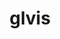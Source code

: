 ---
title: "glvis"
layout: cache
categories: [package, develop]
meta: {"compilers": ["gcc@=11.4.0", "oneapi@=2024.2.1"], "num_specs": 20, "num_specs_by_stack": {"e4s": 11, "e4s-oneapi": 9, "root": 20}, "oss": ["ubuntu22.04"], "platforms": ["linux"], "stacks": ["e4s", "e4s-oneapi", "root"], "targets": ["x86_64_v3"], "versions": ["4.2"]}
spec_details: [{"compiler": "gcc@=11.4.0", "hash": "6bx2yvmlr3ihq4mhl33xho4ujk5trorf", "os": "ubuntu22.04", "platform": "linux", "size": "-", "stacks": ["e4s", "root"], "tarball": "https://binaries.spack.io/develop/build_cache/linux-ubuntu22.04-x86_64_v3/gcc-11.4.0/glvis-4.2/linux-ubuntu22.04-x86_64_v3-gcc-11.4.0-glvis-4.2-6bx2yvmlr3ihq4mhl33xho4ujk5trorf.spack", "target": "x86_64_v3", "variants": ["build_system=makefile", "+fonts", "screenshots=png"], "versions": ["4.2"]}, {"compiler": "gcc@=11.4.0", "hash": "darjiirocs33mrlxnrkcue7ykdrtovao", "os": "ubuntu22.04", "platform": "linux", "size": "-", "stacks": ["e4s", "root"], "tarball": "https://binaries.spack.io/develop/build_cache/linux-ubuntu22.04-x86_64_v3/gcc-11.4.0/glvis-4.2/linux-ubuntu22.04-x86_64_v3-gcc-11.4.0-glvis-4.2-darjiirocs33mrlxnrkcue7ykdrtovao.spack", "target": "x86_64_v3", "variants": ["build_system=makefile", "+fonts", "screenshots=png"], "versions": ["4.2"]}, {"compiler": "gcc@=11.4.0", "hash": "f2waue6khxkgc553pfmpczzhpr5uv7uz", "os": "ubuntu22.04", "platform": "linux", "size": "-", "stacks": ["e4s", "root"], "tarball": "https://binaries.spack.io/develop/build_cache/linux-ubuntu22.04-x86_64_v3/gcc-11.4.0/glvis-4.2/linux-ubuntu22.04-x86_64_v3-gcc-11.4.0-glvis-4.2-f2waue6khxkgc553pfmpczzhpr5uv7uz.spack", "target": "x86_64_v3", "variants": ["build_system=makefile", "+fonts", "screenshots=png"], "versions": ["4.2"]}, {"compiler": "gcc@=11.4.0", "hash": "gwwlqtx6nqjypz54ksysn7mqwkqxavz7", "os": "ubuntu22.04", "platform": "linux", "size": "-", "stacks": ["e4s", "root"], "tarball": "https://binaries.spack.io/develop/build_cache/linux-ubuntu22.04-x86_64_v3/gcc-11.4.0/glvis-4.2/linux-ubuntu22.04-x86_64_v3-gcc-11.4.0-glvis-4.2-gwwlqtx6nqjypz54ksysn7mqwkqxavz7.spack", "target": "x86_64_v3", "variants": ["build_system=makefile", "+fonts", "screenshots=png"], "versions": ["4.2"]}, {"compiler": "gcc@=11.4.0", "hash": "ku5kcmzjyqqlzy5p74ymi3kwhuu2b6l7", "os": "ubuntu22.04", "platform": "linux", "size": "-", "stacks": ["e4s", "root"], "tarball": "https://binaries.spack.io/develop/build_cache/linux-ubuntu22.04-x86_64_v3/gcc-11.4.0/glvis-4.2/linux-ubuntu22.04-x86_64_v3-gcc-11.4.0-glvis-4.2-ku5kcmzjyqqlzy5p74ymi3kwhuu2b6l7.spack", "target": "x86_64_v3", "variants": ["build_system=makefile", "+fonts", "screenshots=png"], "versions": ["4.2"]}, {"compiler": "gcc@=11.4.0", "hash": "ndo6hlgzvk5niktyu62derbbirqjx3wx", "os": "ubuntu22.04", "platform": "linux", "size": "-", "stacks": ["e4s", "root"], "tarball": "https://binaries.spack.io/develop/build_cache/linux-ubuntu22.04-x86_64_v3/gcc-11.4.0/glvis-4.2/linux-ubuntu22.04-x86_64_v3-gcc-11.4.0-glvis-4.2-ndo6hlgzvk5niktyu62derbbirqjx3wx.spack", "target": "x86_64_v3", "variants": ["build_system=makefile", "+fonts", "screenshots=png"], "versions": ["4.2"]}, {"compiler": "gcc@=11.4.0", "hash": "nqnpgik6jmi5lqlnzguw3ukrmdgmtytm", "os": "ubuntu22.04", "platform": "linux", "size": "-", "stacks": ["e4s", "root"], "tarball": "https://binaries.spack.io/develop/build_cache/linux-ubuntu22.04-x86_64_v3/gcc-11.4.0/glvis-4.2/linux-ubuntu22.04-x86_64_v3-gcc-11.4.0-glvis-4.2-nqnpgik6jmi5lqlnzguw3ukrmdgmtytm.spack", "target": "x86_64_v3", "variants": ["build_system=makefile", "+fonts", "screenshots=png"], "versions": ["4.2"]}, {"compiler": "gcc@=11.4.0", "hash": "xupucvrrhdmayb5ouxznd6ssqnwkyn6z", "os": "ubuntu22.04", "platform": "linux", "size": "-", "stacks": ["e4s", "root"], "tarball": "https://binaries.spack.io/develop/build_cache/linux-ubuntu22.04-x86_64_v3/gcc-11.4.0/glvis-4.2/linux-ubuntu22.04-x86_64_v3-gcc-11.4.0-glvis-4.2-xupucvrrhdmayb5ouxznd6ssqnwkyn6z.spack", "target": "x86_64_v3", "variants": ["build_system=makefile", "+fonts", "screenshots=png"], "versions": ["4.2"]}, {"compiler": "gcc@=11.4.0", "hash": "y5igkxc6mzog2oqd54hol6sxo7btvhyp", "os": "ubuntu22.04", "platform": "linux", "size": "-", "stacks": ["e4s", "root"], "tarball": "https://binaries.spack.io/develop/build_cache/linux-ubuntu22.04-x86_64_v3/gcc-11.4.0/glvis-4.2/linux-ubuntu22.04-x86_64_v3-gcc-11.4.0-glvis-4.2-y5igkxc6mzog2oqd54hol6sxo7btvhyp.spack", "target": "x86_64_v3", "variants": ["build_system=makefile", "+fonts", "screenshots=png"], "versions": ["4.2"]}, {"compiler": "gcc@=11.4.0", "hash": "yvie4hamptuhchggfyv6ff63cj4ewf6v", "os": "ubuntu22.04", "platform": "linux", "size": "-", "stacks": ["e4s", "root"], "tarball": "https://binaries.spack.io/develop/build_cache/linux-ubuntu22.04-x86_64_v3/gcc-11.4.0/glvis-4.2/linux-ubuntu22.04-x86_64_v3-gcc-11.4.0-glvis-4.2-yvie4hamptuhchggfyv6ff63cj4ewf6v.spack", "target": "x86_64_v3", "variants": ["build_system=makefile", "+fonts", "screenshots=png"], "versions": ["4.2"]}, {"compiler": "gcc@=11.4.0", "hash": "zgpe72etwacvmojjqbhgu757rojdhnm2", "os": "ubuntu22.04", "platform": "linux", "size": "-", "stacks": ["e4s", "root"], "tarball": "https://binaries.spack.io/develop/build_cache/linux-ubuntu22.04-x86_64_v3/gcc-11.4.0/glvis-4.2/linux-ubuntu22.04-x86_64_v3-gcc-11.4.0-glvis-4.2-zgpe72etwacvmojjqbhgu757rojdhnm2.spack", "target": "x86_64_v3", "variants": ["build_system=makefile", "+fonts", "screenshots=png"], "versions": ["4.2"]}, {"compiler": "oneapi@=2024.2.1", "hash": "537jq2khklp7jamof7o37cioujsexx7s", "os": "ubuntu22.04", "platform": "linux", "size": "-", "stacks": ["e4s-oneapi", "root"], "tarball": "https://binaries.spack.io/develop/build_cache/linux-ubuntu22.04-x86_64_v3/oneapi-2024.2.1/glvis-4.2/linux-ubuntu22.04-x86_64_v3-oneapi-2024.2.1-glvis-4.2-537jq2khklp7jamof7o37cioujsexx7s.spack", "target": "x86_64_v3", "variants": ["build_system=makefile", "+fonts", "screenshots=png"], "versions": ["4.2"]}, {"compiler": "oneapi@=2024.2.1", "hash": "5ieq7mknmvxyco2crsiha6x4jrrlhs25", "os": "ubuntu22.04", "platform": "linux", "size": "-", "stacks": ["e4s-oneapi", "root"], "tarball": "https://binaries.spack.io/develop/build_cache/linux-ubuntu22.04-x86_64_v3/oneapi-2024.2.1/glvis-4.2/linux-ubuntu22.04-x86_64_v3-oneapi-2024.2.1-glvis-4.2-5ieq7mknmvxyco2crsiha6x4jrrlhs25.spack", "target": "x86_64_v3", "variants": ["build_system=makefile", "+fonts", "screenshots=png"], "versions": ["4.2"]}, {"compiler": "oneapi@=2024.2.1", "hash": "bmc7tv77tvgnzmjb5vvwrq3erqhgfl6h", "os": "ubuntu22.04", "platform": "linux", "size": "-", "stacks": ["e4s-oneapi", "root"], "tarball": "https://binaries.spack.io/develop/build_cache/linux-ubuntu22.04-x86_64_v3/oneapi-2024.2.1/glvis-4.2/linux-ubuntu22.04-x86_64_v3-oneapi-2024.2.1-glvis-4.2-bmc7tv77tvgnzmjb5vvwrq3erqhgfl6h.spack", "target": "x86_64_v3", "variants": ["build_system=makefile", "+fonts", "screenshots=png"], "versions": ["4.2"]}, {"compiler": "oneapi@=2024.2.1", "hash": "dwbc4ciqi65vzzcqflbunkgnei3jmgxh", "os": "ubuntu22.04", "platform": "linux", "size": "-", "stacks": ["e4s-oneapi", "root"], "tarball": "https://binaries.spack.io/develop/build_cache/linux-ubuntu22.04-x86_64_v3/oneapi-2024.2.1/glvis-4.2/linux-ubuntu22.04-x86_64_v3-oneapi-2024.2.1-glvis-4.2-dwbc4ciqi65vzzcqflbunkgnei3jmgxh.spack", "target": "x86_64_v3", "variants": ["build_system=makefile", "+fonts", "screenshots=png"], "versions": ["4.2"]}, {"compiler": "oneapi@=2024.2.1", "hash": "le3qow6g64qsptjtm26376siyaz46ush", "os": "ubuntu22.04", "platform": "linux", "size": "-", "stacks": ["e4s-oneapi", "root"], "tarball": "https://binaries.spack.io/develop/build_cache/linux-ubuntu22.04-x86_64_v3/oneapi-2024.2.1/glvis-4.2/linux-ubuntu22.04-x86_64_v3-oneapi-2024.2.1-glvis-4.2-le3qow6g64qsptjtm26376siyaz46ush.spack", "target": "x86_64_v3", "variants": ["build_system=makefile", "+fonts", "screenshots=png"], "versions": ["4.2"]}, {"compiler": "oneapi@=2024.2.1", "hash": "lohvtmsf4b2qbgnpnpcr6xsl5bodlxor", "os": "ubuntu22.04", "platform": "linux", "size": "-", "stacks": ["e4s-oneapi", "root"], "tarball": "https://binaries.spack.io/develop/build_cache/linux-ubuntu22.04-x86_64_v3/oneapi-2024.2.1/glvis-4.2/linux-ubuntu22.04-x86_64_v3-oneapi-2024.2.1-glvis-4.2-lohvtmsf4b2qbgnpnpcr6xsl5bodlxor.spack", "target": "x86_64_v3", "variants": ["build_system=makefile", "+fonts", "screenshots=png"], "versions": ["4.2"]}, {"compiler": "oneapi@=2024.2.1", "hash": "sbdqx7jcky2e5be6cbgxxr447rwwuh2p", "os": "ubuntu22.04", "platform": "linux", "size": "-", "stacks": ["e4s-oneapi", "root"], "tarball": "https://binaries.spack.io/develop/build_cache/linux-ubuntu22.04-x86_64_v3/oneapi-2024.2.1/glvis-4.2/linux-ubuntu22.04-x86_64_v3-oneapi-2024.2.1-glvis-4.2-sbdqx7jcky2e5be6cbgxxr447rwwuh2p.spack", "target": "x86_64_v3", "variants": ["build_system=makefile", "+fonts", "screenshots=png"], "versions": ["4.2"]}, {"compiler": "oneapi@=2024.2.1", "hash": "sbuj5ygfymbpowccpz2jint6pweoy4mj", "os": "ubuntu22.04", "platform": "linux", "size": "-", "stacks": ["e4s-oneapi", "root"], "tarball": "https://binaries.spack.io/develop/build_cache/linux-ubuntu22.04-x86_64_v3/oneapi-2024.2.1/glvis-4.2/linux-ubuntu22.04-x86_64_v3-oneapi-2024.2.1-glvis-4.2-sbuj5ygfymbpowccpz2jint6pweoy4mj.spack", "target": "x86_64_v3", "variants": ["build_system=makefile", "+fonts", "screenshots=png"], "versions": ["4.2"]}, {"compiler": "oneapi@=2024.2.1", "hash": "tz5gnqulukgqsrtu2nus4r7r44spypu5", "os": "ubuntu22.04", "platform": "linux", "size": "-", "stacks": ["e4s-oneapi", "root"], "tarball": "https://binaries.spack.io/develop/build_cache/linux-ubuntu22.04-x86_64_v3/oneapi-2024.2.1/glvis-4.2/linux-ubuntu22.04-x86_64_v3-oneapi-2024.2.1-glvis-4.2-tz5gnqulukgqsrtu2nus4r7r44spypu5.spack", "target": "x86_64_v3", "variants": ["build_system=makefile", "+fonts", "screenshots=png"], "versions": ["4.2"]}]
---